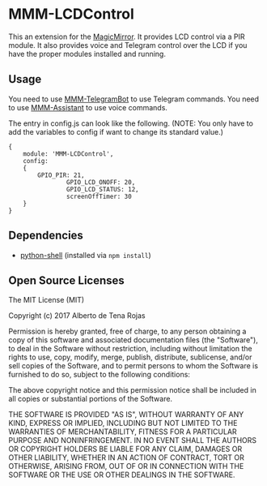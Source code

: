 # MMM-LCDControl
This an extension for the [MagicMirror](https://github.com/MichMich/MagicMirror). It provides LCD control via a PIR module.
It also provides voice and Telegram control over the LCD if you have the proper modules installed and running.

## Usage
You need to use [MMM-TelegramBot](https://github.com/eouia/MMM-TelegramBot) to use Telegram commands.
You need to use [MMM-Assistant](https://github.com/eouia/MMM-Assistant) to use voice commands.

The entry in config.js can look like the following. (NOTE: You only have to add the variables to config if want to change its standard value.)

```
{
	module: 'MMM-LCDControl',
	config:
	{
		GPIO_PIR: 21,
                GPIO_LCD_ONOFF: 20,
                GPIO_LCD_STATUS: 12,
                screenOffTimer: 30
	}
}
```

## Dependencies
- [python-shell](https://www.npmjs.com/package/python-shell) (installed via `npm install`)

## Open Source Licenses
The MIT License (MIT)

Copyright (c) 2017 Alberto de Tena Rojas

Permission is hereby granted, free of charge, to any person obtaining a copy of
this software and associated documentation files (the "Software"), to deal in
the Software without restriction, including without limitation the rights to
use, copy, modify, merge, publish, distribute, sublicense, and/or sell copies of
the Software, and to permit persons to whom the Software is furnished to do so,
subject to the following conditions:

The above copyright notice and this permission notice shall be included in all
copies or substantial portions of the Software.

THE SOFTWARE IS PROVIDED "AS IS", WITHOUT WARRANTY OF ANY KIND, EXPRESS OR
IMPLIED, INCLUDING BUT NOT LIMITED TO THE WARRANTIES OF MERCHANTABILITY, FITNESS
FOR A PARTICULAR PURPOSE AND NONINFRINGEMENT. IN NO EVENT SHALL THE AUTHORS OR
COPYRIGHT HOLDERS BE LIABLE FOR ANY CLAIM, DAMAGES OR OTHER LIABILITY, WHETHER
IN AN ACTION OF CONTRACT, TORT OR OTHERWISE, ARISING FROM, OUT OF OR IN
CONNECTION WITH THE SOFTWARE OR THE USE OR OTHER DEALINGS IN THE SOFTWARE.
